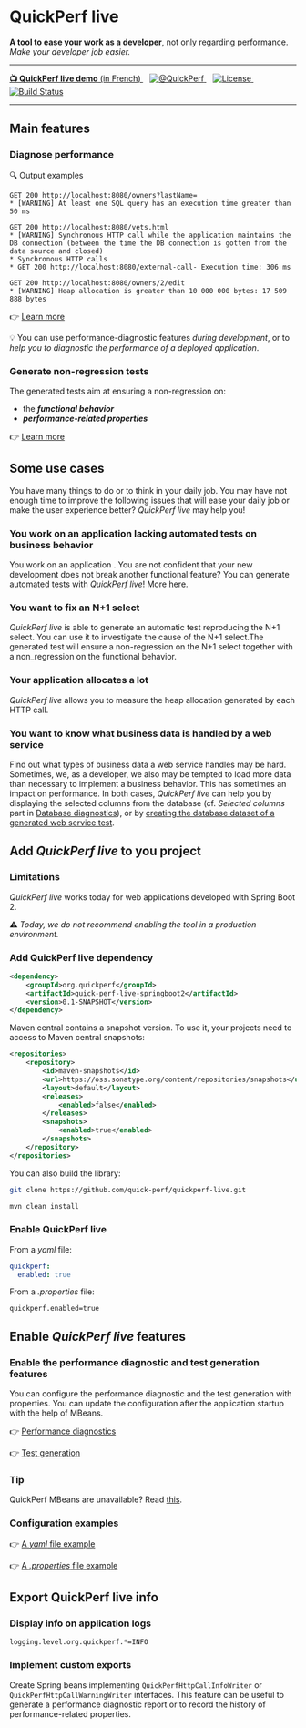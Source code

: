 # QuickPerf live

<strong>A tool to ease your work as a developer</strong>, not only regarding performance. <em>Make your developer job easier.</em></strong>

---
<p>
    <a  href="https://www.youtube.com/watch?v=4Sbvaewrm6A&t=913s">
    <strong>📺 QuickPerf live demo</strong> (in French)
    </a>
    &nbsp;&nbsp;
   <a href="https://twitter.com/quickperf">       
        <img alt="@QuickPerf" src="https://img.shields.io/twitter/url?label=Twitter&style=social&url=https%3A%2F%2Ftwitter.com%2Fquickperf">
   </a>
    &nbsp;&nbsp;
    <a href="https://github.com/quick-perf/quickperf-live/blob/master/LICENSE.txt">
        <img src="https://img.shields.io/badge/license-Apache2-blue.svg"
             alt = "License">
    </a>
    &nbsp;&nbsp;
    <a href="https://github.com/quick-perf/quickperf-live/actions?query=workflow%3ACI">
    <img src="https://img.shields.io/github/workflow/status/quick-perf/quickperf-live/CI"
         alt = "Build Status">
    </a>
</p>

---

## Main features

### Diagnose performance
🔍 Output examples
```
GET 200 http://localhost:8080/owners?lastName=
* [WARNING] At least one SQL query has an execution time greater than 50 ms
```
 
```
GET 200 http://localhost:8080/vets.html
* [WARNING] Synchronous HTTP call while the application maintains the DB connection (between the time the DB connection is gotten from the data source and closed)
* Synchronous HTTP calls
* GET 200 http://localhost:8080/external-call- Execution time: 306 ms
```

```
GET 200 http://localhost:8080/owners/2/edit
* [WARNING] Heap allocation is greater than 10 000 000 bytes: 17 509 888 bytes
```

👉 [Learn more](./doc/performance_diagnostics.md)

💡 You can use performance-diagnostic features *during development*, or to *help you to diagnostic the performance of a deployed application*.

### Generate non-regression tests
The generated tests aim at ensuring a non-regression on:
* the ***functional behavior***
* ***performance-related properties***

👉 [Learn more](./doc/test_generation.md)

## Some use cases

You have many things to do or to think in your daily job. 
You may have not enough time to improve the following issues that will ease your daily job or make the user experience better? _QuickPerf live_ may help you!

### You work on an application lacking automated tests on business behavior
You work on an application .
You are not confident that your new development does not break another functional feature? You can generate automated tests with _QuickPerf live_!
More [here](./doc/test_generation.md).

### You want to fix an N+1 select
_QuickPerf live_ is able to generate an automatic test reproducing the N+1 select. You can use it to investigate the cause of the N+1 select.The generated test will ensure a non-regression on the N+1 select together with a non_regression on the functional behavior.

### Your application allocates a lot
_QuickPerf live_ allows you to measure the heap allocation generated by each HTTP call.

### You want to know what business data is handled by a web service
Find out what types of business data a web service handles may be hard.
Sometimes, we, as a developer, we also may be tempted to load more data than necessary to implement a business behavior. This has sometimes an impact
on performance. In both cases, _QuickPerf live_ can help you by displaying the selected columns from the database (cf. *Selected columns* part in [Database diagnostics](./doc/database_diagnostics.md)), or by [creating the database dataset
of a generated web service test](./doc/test_generation.md).


## Add _QuickPerf live_ to you project 

### Limitations
_QuickPerf live_ works today for web applications developed with Spring Boot 2.

⚠ _Today, we do not recommend enabling the tool in a production environment._

### Add QuickPerf live dependency
```xml
<dependency>
    <groupId>org.quickperf</groupId>
    <artifactId>quick-perf-live-springboot2</artifactId>
    <version>0.1-SNAPSHOT</version>
</dependency>
```
Maven central contains a snapshot version. To use it, your projects need to access to Maven central snapshots:
```xml
<repositories>
    <repository>
        <id>maven-snapshots</id>
        <url>https://oss.sonatype.org/content/repositories/snapshots</url>
        <layout>default</layout>
        <releases>
            <enabled>false</enabled>
        </releases>
        <snapshots>
            <enabled>true</enabled>
        </snapshots>
    </repository>
</repositories>
```

You can also build the library:
```bash
git clone https://github.com/quick-perf/quickperf-live.git
```
```bash
mvn clean install
```

### Enable QuickPerf live

From a _yaml_ file:

```yaml
quickperf:
  enabled: true
```

From a _.properties_ file:

```properties
quickperf.enabled=true
```

## Enable _QuickPerf live_ features

### Enable the performance diagnostic and test generation features

You can configure the performance diagnostic and the test generation with properties.
You can update the configuration after the application startup with the help of MBeans.

👉 [Performance diagnostics](./doc/performance_diagnostics.md)

👉 [Test generation](./doc/test_generation.md)

### Tip
QuickPerf MBeans are unavailable? Read [this](./doc/faq.md).

### Configuration examples

👉 [A _yaml_ file example](./spring-boot-2/src/test/resources/quickperf-properties-test.yml)

👉 [A _.properties_ file example](./spring-boot-2/src/test/resources/quickperf-properties-test.properties)


## Export QuickPerf live info

### Display info on application logs

```properties
logging.level.org.quickperf.*=INFO
```

### Implement custom exports
Create Spring beans implementing ```QuickPerfHttpCallInfoWriter``` or ```QuickPerfHttpCallWarningWriter``` interfaces.
This feature can be useful to generate a performance diagnostic report or to record the history of performance-related properties.